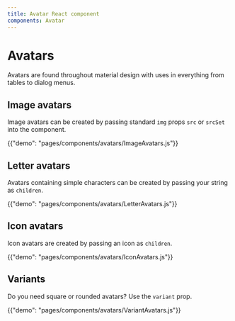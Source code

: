 ```yaml
---
title: Avatar React component
components: Avatar
---
```


# Avatars

<p class="description">Avatars are found throughout material design with uses in everything from tables to dialog menus.</p>

## Image avatars

Image avatars can be created by passing standard `img` props `src` or `srcSet` into the component.

{{"demo": "pages/components/avatars/ImageAvatars.js"}}

## Letter avatars

Avatars containing simple characters can be created by passing your string as `children`.

{{"demo": "pages/components/avatars/LetterAvatars.js"}}

## Icon avatars

Icon avatars are created by passing an icon as `children`.

{{"demo": "pages/components/avatars/IconAvatars.js"}}

## Variants

Do you need square or rounded avatars? Use the `variant` prop.

{{"demo": "pages/components/avatars/VariantAvatars.js"}}
